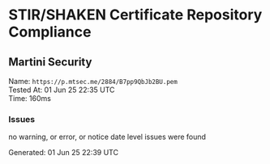 # STIR/SHAKEN Certificate Repository Compliance

## Martini Security

Name: `https://p.mtsec.me/2884/B7pp9QbJb2BU.pem`\
Tested At: 01 Jun 25 22:35 UTC\
Time: 160ms

### Issues

no warning, or error, or notice date level issues were found

Generated: 01 Jun 25 22:39 UTC
